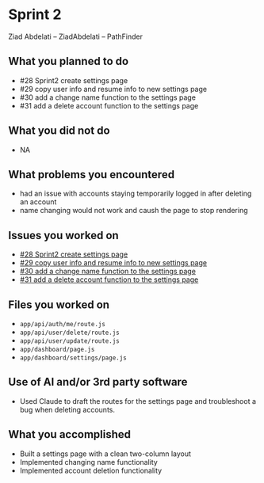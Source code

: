 # Sprint 2
Ziad Abdelati – ZiadAbdelati – PathFinder

## What you planned to do
- #28 Sprint2 create settings page 
- #29 copy user info and resume info to new settings page
- #30 add a change name function to the settings page
- #31 add a delete account function to the settings page

## What you did not do
- NA

## What problems you encountered
- had an issue with accounts staying temporarily logged in after deleting an account
- name changing would not work and caush the page to stop rendering

## Issues you worked on
- [#28 Sprint2 create settings page](https://github.com/HienVo22/PathFinder/issues/28)
- [#29 copy user info and resume info to new settings page](https://github.com/HienVo22/PathFinder/issues/29)
- [#30 add a change name function to the settings page](https://github.com/HienVo22/PathFinder/issues/30)
- [#31 add a delete account function to the settings page](https://github.com/HienVo22/PathFinder/issues/31)

## Files you worked on
- `app/api/auth/me/route.js`
- `app/api/user/delete/route.js`
- `app/api/user/update/route.js`
- `app/dashboard/page.js`
- `app/dashboard/settings/page.js`


## Use of AI and/or 3rd party software
- Used Claude to draft the routes for the settings page and troubleshoot a bug when deleting accounts.

## What you accomplished
- Built a settings page with a clean two-column layout
- Implemented changing name functionality 
- Implemented account deletion functionality 
